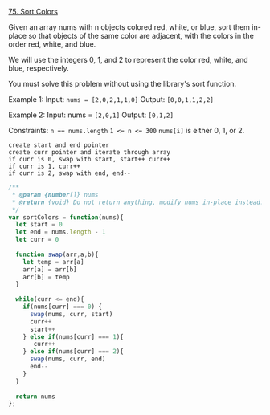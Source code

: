 [75. Sort Colors](https://leetcode.com/problems/sort-colors/)

Given an array nums with n objects colored red, white, or blue, sort them in-place so that objects of the same color are adjacent, with the colors in the order red, white, and blue.

We will use the integers 0, 1, and 2 to represent the color red, white, and blue, respectively.

You must solve this problem without using the library's sort function.

Example 1:
Input: `nums = [2,0,2,1,1,0]`
Output: `[0,0,1,1,2,2]`

Example 2:
Input: nums = `[2,0,1]`
Output: `[0,1,2]`

Constraints:
`n == nums.length`
`1 <= n <= 300`
`nums[i]` is either 0, 1, or 2.

```
create start and end pointer
create curr pointer and iterate through array
if curr is 0, swap with start, start++ curr++
if curr is 1, curr++
if curr is 2, swap with end, end--
```

```js
/**
 * @param {number[]} nums
 * @return {void} Do not return anything, modify nums in-place instead.
 */
var sortColors = function(nums){
  let start = 0
  let end = nums.length - 1
  let curr = 0
  
  function swap(arr,a,b){
    let temp = arr[a]
    arr[a] = arr[b]
    arr[b] = temp
  }
  
  while(curr <= end){
    if(nums[curr] === 0) {
      swap(nums, curr, start)
      curr++
      start++
    } else if(nums[curr] === 1){
       curr++
    } else if(nums[curr] === 2){
      swap(nums, curr, end)
      end--
    }
  }
  
  return nums
};
```

